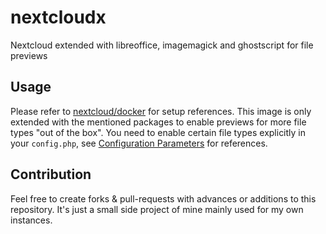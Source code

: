 # nextcloudx
Nextcloud extended with libreoffice, imagemagick and ghostscript for file previews

## Usage

Please refer to [nextcloud/docker](https://github.com/nextcloud/docker) for setup references.
This image is only extended with the mentioned packages to enable previews for more file types
"out of the box". You need to enable certain file types explicitly in your ``config.php``, see
[Configuration Parameters](https://docs.nextcloud.com/server/stable/admin_manual/configuration_server/config_sample_php_parameters.html#previews)
for references.

## Contribution
Feel free to create forks & pull-requests with advances or additions to this repository. It's just a small
side project of mine mainly used for my own instances. 